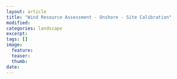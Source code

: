 ```yaml
---
layout: article
title: "Wind Resource Assessment - Onshore - Site Calibration"
modified:
categories: landscape
excerpt: 
tags: []
image:
  feature:
  teaser:
  thumb:
date: 
---
```


